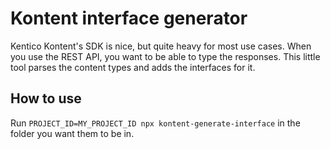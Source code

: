 # Kontent interface generator

Kentico Kontent's SDK is nice, but quite heavy for most use cases. When you use the REST API, you want to be able to type the responses.
This little tool parses the content types and adds the interfaces for it.

## How to use

Run `PROJECT_ID=MY_PROJECT_ID npx kontent-generate-interface` in the folder you want them to be in.
